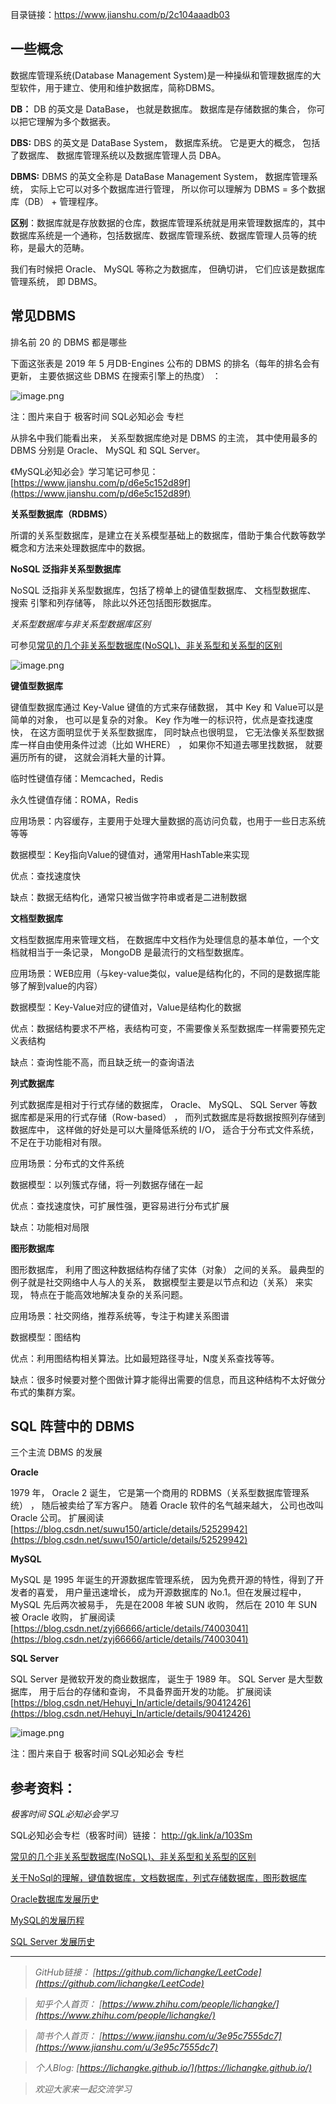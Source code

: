 
目录链接：https://www.jianshu.com/p/2c104aaadb03

## 一些概念

数据库管理系统(Database Management System)是一种操纵和管理数据库的大型软件，用于建立、使用和维护数据库，简称DBMS。

**DB：**
DB 的英文是 DataBase， 也就是数据库。 数据库是存储数据的集合， 你可以把它理解为多个数据表。

**DBS:**
DBS 的英文是 DataBase System， 数据库系统。 它是更大的概念， 包括了数据库、 数据库管理系统以及数据库管理人员 DBA。

**DBMS:**
DBMS 的英文全称是 DataBase Management System， 数据库管理系统， 实际上它可以对多个数据库进行管理， 所以你可以理解为 DBMS = 多个数据库（DB） + 管理程序。

**区别**：数据库就是存放数据的仓库，数据库管理系统就是用来管理数据库的，其中数据库系统是一个通称，包括数据库、数据库管理系统、数据库管理人员等的统称，是最大的范畴。

我们有时候把 Oracle、 MySQL 等称之为数据库， 但确切讲， 它们应该是数据库管理系统， 即 DBMS。


## 常见DBMS 
排名前 20 的 DBMS 都是哪些

下面这张表是 2019 年 5 月DB-Engines 公布的 DBMS 的排名（每年的排名会有更新， 主要依据这些 DBMS 在搜索引擎上的热度） ：

![image.png](https://upload-images.jianshu.io/upload_images/16846478-096a8330b0800299.png?imageMogr2/auto-orient/strip%7CimageView2/2/w/1240)

注：图片来自于 极客时间 SQL必知必会 专栏

从排名中我们能看出来， 关系型数据库绝对是 DBMS 的主流， 其中使用最多的 DBMS 分别是 Oracle、 MySQL 和 SQL Server。

《MySQL必知必会》学习笔记可参见：
[https://www.jianshu.com/p/d6e5c152d89f](https://www.jianshu.com/p/d6e5c152d89f)

**关系型数据库（RDBMS）**

所谓的关系型数据库，是建立在关系模型基础上的数据库，借助于集合代数等数学概念和方法来处理数据库中的数据。

**NoSQL 泛指非关系型数据库**

NoSQL 泛指非关系型数据库，包括了榜单上的键值型数据库、 ⽂档型数据库、 搜索
引擎和列存储等， 除此以外还包括图形数据库。

*关系型数据库与非关系型数据库区别*

可参见[常见的几个非关系型数据库(NoSQL)、非关系型和关系型的区别](https://blog.csdn.net/weixin_39805338/article/details/80893838)

![image.png](https://upload-images.jianshu.io/upload_images/16846478-af6c85b1c312d17c.png?imageMogr2/auto-orient/strip%7CimageView2/2/w/1240)



**键值型数据库**

键值型数据库通过 Key-Value 键值的方式来存储数据， 其中 Key 和 Value可以是简单的对象， 也可以是复杂的对象。 Key 作为唯一的标识符，优点是查找速度快， 在这方面明显优于关系型数据库， 同时缺点也很明显， 它无法像关系型数据库一样自由使用条件过滤（比如 WHERE） ， 如果你不知道去哪里找数据， 就要遍历所有的键， 这就会消耗大量的计算。

临时性键值存储：Memcached，Redis

永久性键值存储：ROMA，Redis

应用场景：内容缓存，主要用于处理大量数据的高访问负载，也用于一些日志系统等等

数据模型：Key指向Value的键值对，通常用HashTable来实现

优点：查找速度快

缺点：数据无结构化，通常只被当做字符串或者是二进制数据


**文档型数据库**

文档型数据库用来管理文档， 在数据库中文档作为处理信息的基本单位，一个文档就相当于一条记录， MongoDB 是最流行的文档型数据库。

应用场景：WEB应用（与key-value类似，value是结构化的，不同的是数据库能够了解到value的内容）

数据模型：Key-Value对应的键值对，Value是结构化的数据

优点：数据结构要求不严格，表结构可变，不需要像关系型数据库一样需要预先定义表结构

缺点：查询性能不高，而且缺乏统一的查询语法



**列式数据库**

列式数据库是相对于行式存储的数据库， Oracle、 MySQL、 SQL Server 等数据库都是采用的行式存储（Row-based） ， 而列式数据库是将数据按照列存储到数据库中， 这样做的好处是可以大量降低系统的 I/O， 适合于分布式文件系统， 不足在于功能相对有限。

应用场景：分布式的文件系统

数据模型：以列簇式存储，将一列数据存储在一起

优点：查找速度快，可扩展性强，更容易进行分布式扩展

缺点：功能相对局限



**图形数据库**

图形数据库， 利用了图这种数据结构存储了实体（对象） 之间的关系。 最典型的例子就是社交网络中人与人的关系， 数据模型主要是以节点和边（关系） 来实现， 特点在于能高效地解决复杂的关系问题。

应用场景：社交网络，推荐系统等，专注于构建关系图谱

数据模型：图结构

优点：利用图结构相关算法。比如最短路径寻址，N度关系查找等等。

缺点：很多时候要对整个图做计算才能得出需要的信息，而且这种结构不太好做分布式的集群方案。


## SQL 阵营中的 DBMS

三个主流 DBMS 的发展

**Oracle**

1979 年， Oracle 2 诞⽣， 它是第一个商用的 RDBMS（关系型数据库管理系统） ， 随后被卖给了军方客户。 随着 Oracle 软件的名气越来越大， 公司也改叫 Oracle 公司。 扩展阅读[https://blog.csdn.net/suwu150/article/details/52529942](https://blog.csdn.net/suwu150/article/details/52529942)

**MySQL**

MySQL 是 1995 年诞生的开源数据库管理系统， 因为免费开源的特性，得到了开发者的喜爱， 用户量迅速增长， 成为开源数据库的 No.1。但在发展过程中， MySQL 先后两次被易手， 先是在2008 年被 SUN 收购， 然后在 2010 年 SUN 被 Oracle 收购，
扩展阅读[https://blog.csdn.net/zyj66666/article/details/74003041](https://blog.csdn.net/zyj66666/article/details/74003041)


**SQL Server**

SQL Server 是微软开发的商业数据库， 诞生于 1989 年。 SQL Server 是大型数据库， 用于后台的存储和查询， 不具备界面开发的功能。 
扩展阅读[https://blog.csdn.net/Hehuyi_In/article/details/90412426](https://blog.csdn.net/Hehuyi_In/article/details/90412426)


![image.png](https://upload-images.jianshu.io/upload_images/16846478-b6bf8c1d4c0a9cfc.png?imageMogr2/auto-orient/strip%7CimageView2/2/w/1240)

注：图片来自于 极客时间 SQL必知必会 专栏

## 参考资料：

*极客时间 SQL必知必会学习*
    
SQL必知必会专栏（极客时间）链接：
 http://gk.link/a/103Sm

[常见的几个非关系型数据库(NoSQL)、非关系型和关系型的区别](https://blog.csdn.net/weixin_39805338/article/details/80893838)

[关于NoSql的理解，键值数据库，文档数据库，列式存储数据库，图形数据库](https://blog.csdn.net/dyt443733328/article/details/80090383)

[Oracle数据库发展历史](https://blog.csdn.net/suwu150/article/details/52529942)

[MySQL的发展历程](https://blog.csdn.net/zyj66666/article/details/74003041)

[SQL Server 发展历史](https://blog.csdn.net/Hehuyi_In/article/details/90412426)

----
>*GitHub链接：*
>*[https://github.com/lichangke/LeetCode](https://github.com/lichangke/LeetCode)*

>*知乎个人首页：*
>*[https://www.zhihu.com/people/lichangke/](https://www.zhihu.com/people/lichangke/)*

>*简书个人首页：*
>*[https://www.jianshu.com/u/3e95c7555dc7](https://www.jianshu.com/u/3e95c7555dc7)*

>*个人Blog:*
>*[https://lichangke.github.io/](https://lichangke.github.io/)*

>*欢迎大家来一起交流学习*



